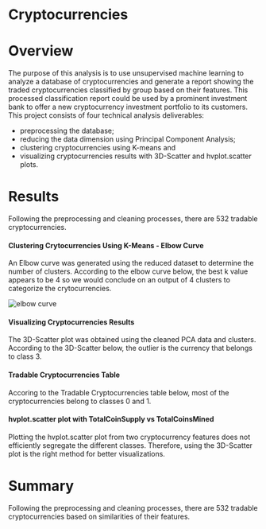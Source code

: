 # Cryptocurrencies
# Overview
The purpose of this analysis is to use unsupervised machine learning to analyze a database of cryptocurrencies and generate a report showing the traded cryptocurrencies classified by group based on their features.
This processed classification report could be used by a prominent investment bank to offer a new cryptocurrency investment portfolio to its customers.
This project consists of four technical analysis deliverables:
* preprocessing the database;
* reducing the data dimension using Principal Component Analysis;
* clustering cryptocurrencies using K-means and 
* visualizing cryptocurrencies results with 3D-Scatter and hvplot.scatter plots.
# Results
Following the preprocessing and cleaning processes, there are 532 tradable cryptocurrencies.

#### Clustering Crytocurrencies Using K-Means - Elbow Curve
An Elbow curve was generated using the reduced dataset to determine the number of clusters.
According to the elbow curve below, the best k value appears to be 4 so we would conclude on an output of 4 clusters to categorize the crytocurrencies.



![elbow curve](https://user-images.githubusercontent.com/104453593/189487723-4b826b9f-a52d-48fd-b95e-64db1298f3f6.PNG)



#### Visualizing Cryptocurrencies Results
The 3D-Scatter plot was obtained using the cleaned PCA data and clusters.
According to the 3D-Scatter below, the outlier is the currency that belongs to class 3.






#### Tradable Cryptocurrencies Table
Accoring to the Tradable Cryptocurrencies table below, most of the cryptocurrencies belong to classes 0 and 1.






#### hvplot.scatter plot with TotalCoinSupply vs TotalCoinsMined
Plotting the hvplot.scatter plot from two cryptocurrency features does not efficiently segregate the different classes. Therefore, using the 3D-Scatter plot is the right method for better visualizations.






# Summary
Following the preprocessing and cleaning processes, there are 532 tradable cryptocurrencies based on similarities of their features.
